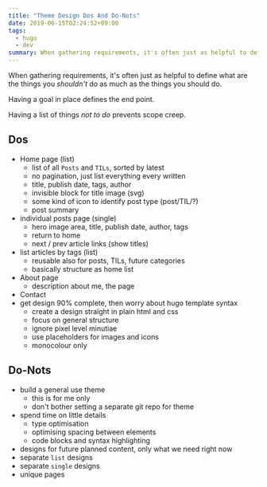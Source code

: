```yaml
---
title: "Theme Design Dos And Do-Nots"
date: 2019-06-15T02:24:52+09:00
tags:
  - hugo
  - dev
summary: When gathering requirements, it's often just as helpful to define what are the things you *shouldn't* do as much as the things you should do.
---
```


When gathering requirements, it's often just as helpful to define what are the things you *shouldn't* do as much as the things you should do.

Having a goal in place defines the end point.

Having a list of things *not to do* prevents scope creep.

## Dos

- Home page (list)
  - list of all `Posts` and `TILs`, sorted by latest
  - no pagination, just list everything every written
  - title, publish date, tags, author
  - invisible block for title image (svg)
  - some kind of icon to identify post type (post/TIL/?)
  - post summary
- individual posts page (single)
  - hero image area, title, publish date, author, tags
  - return to home
  - next / prev article links (show titles)
- list articles by tags (list)
  - reusable also for posts, TILs, future categories
  - basically structure as home list
- About page
  - description about me, the page
- Contact
- get design 90% complete, then worry about hugo template syntax
  - create a design straight in plain html and css
  - focus on general structure
  - ignore pixel level minutiae
  - use placeholders for images and icons
  - monocolour only

## Do-Nots
- build a general use theme
  - this is for me only
  - don't bother setting a separate git repo for theme
- spend time on little details
  - type optimisation
  - optimising spacing between elements
  - code blocks and syntax highlighting
- designs for future planned content, only what we need right now
- separate `list` designs
- separate `single` designs
- unique pages
